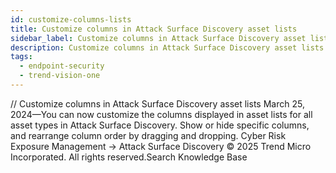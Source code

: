 ```yaml
---
id: customize-columns-lists
title: Customize columns in Attack Surface Discovery asset lists
sidebar_label: Customize columns in Attack Surface Discovery asset lists
description: Customize columns in Attack Surface Discovery asset lists
tags:
  - endpoint-security
  - trend-vision-one
---
```


/*<![CDATA[*/ $('#title').html($('meta[name=map-description]').attr('content')); /*]]>*/ Customize columns in Attack Surface Discovery asset lists March 25, 2024—You can now customize the columns displayed in asset lists for all asset types in Attack Surface Discovery. Show or hide specific columns, and rearrange column order by dragging and dropping. Cyber Risk Exposure Management → Attack Surface Discovery © 2025 Trend Micro Incorporated. All rights reserved.Search Knowledge Base